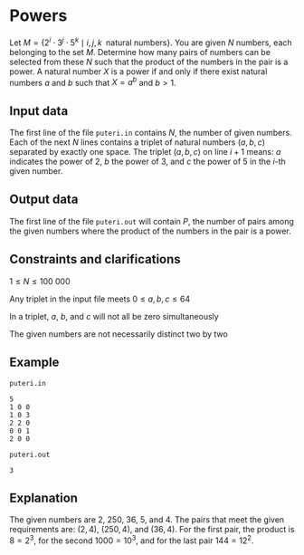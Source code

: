 # Powers

Let $M = \{ 2^i \cdot 3^j \cdot 5^k \mid i, j, k \; \; \text{natural numbers} \}$. You are given $N$ numbers, each belonging to the set $M$. Determine how many pairs of numbers can be selected from these $N$ such that the product of the numbers in the pair is a power. A natural number $X$ is a power if and only if there exist natural numbers $a$ and $b$ such that $X = a^b$ and $b > 1$.

## Input data

The first line of the file `puteri.in` contains $N$, the number of given numbers. Each of the next $N$ lines contains a triplet of natural numbers $(a, b, c)$ separated by exactly one space. The triplet $(a, b, c)$ on line $i+1$ means: $a$ indicates the power of $2$, $b$ the power of $3$, and $c$ the power of $5$ in the $i$-th given number.

## Output data

The first line of the file `puteri.out` will contain $P$, the number of pairs among the given numbers where the product of the numbers in the pair is a power.

## Constraints and clarifications

$1 \leq N \leq 100\ 000$

Any triplet in the input file meets $0 \leq a, b, c \leq 64$

In a triplet, $a$, $b$, and $c$ will not all be zero simultaneously

The given numbers are not necessarily distinct two by two

## Example

`puteri.in`
```
5
1 0 0
1 0 3
2 2 0
0 0 1
2 0 0
```

`puteri.out`
```
3
```

## Explanation

The given numbers are $2$, $250$, $36$, $5$, and $4$. The pairs that meet the given requirements are: $(2, 4)$, $(250, 4)$, and $(36, 4)$. For the first pair, the product is $8 = 2^3$, for the second $1000 = 10^3$, and for the last pair $144 = 12^2$.